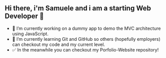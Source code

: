 ## Hi there, i'm Samuele and i am a starting Web Developer 👋


- 🔭 I’m currently working on a dummy app to demo the MVC architecture using JavaScript.
- 🌱 I’m currently learning Git and GitHub so others (hopefully employers) can checkout my code and my current level.
- ✅ In the meanwhile you can checkout my Porfolio-Website repository!

